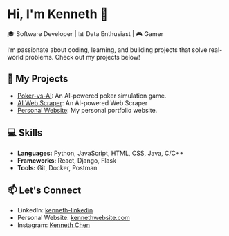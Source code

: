 # Hi, I'm Kenneth 👋

🎓 Software Developer | 📊 Data Enthusiast | 🎮 Gamer

I’m passionate about coding, learning, and building projects that solve real-world problems. Check out my projects below!

## 🚀 My Projects
- [Poker-vs-AI](https://github.com/KennethC12/Poker-vs-AI): An AI-powered poker simulation game.
- [AI Web Scraper](https://github.com/KennethC12/AI-Web-Scraper): An AI-powered Web Scraper
- [Personal Website](https://chenkenneth.com/): My personal portfolio website.
  
## 💻 Skills
- **Languages:** Python, JavaScript, HTML, CSS, Java, C/C++
- **Frameworks:** React, Django, Flask
- **Tools:** Git, Docker, Postman

## 📫 Let's Connect
- LinkedIn: [kenneth-linkedin](https://www.linkedin.com/in/kenneth-chen-406860219/)
- Personal Website: [kennethwebsite.com](https://chenkenneth.com/)
- Instagram: [Kenneth Chen]([https://chenkenneth.com/](https://www.instagram.com/kemeth156/?utm_source=qr))

